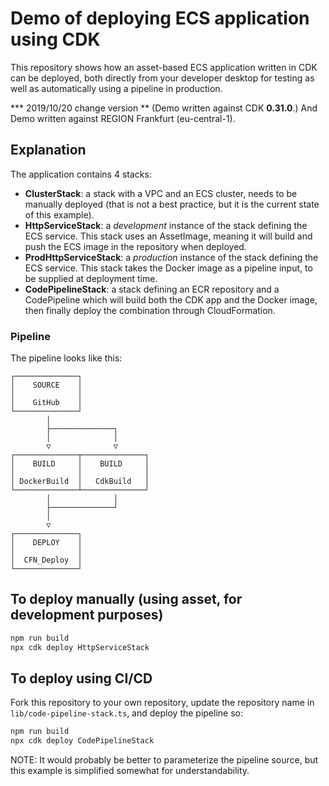 # Demo of deploying ECS application using CDK

This repository shows how an asset-based ECS application written in CDK can be
deployed, both directly from your developer desktop for testing as well as
automatically using a pipeline in production.

*** 2019/10/20 change version **   (Demo written against CDK **0.31.0**.) 
And Demo written against REGION Frankfurt (eu-central-1).

## Explanation

The application contains 4 stacks:

- **ClusterStack**: a stack with a VPC and an ECS cluster, needs to be manually deployed (that is not a best practice, but it is the current state of this example).
- **HttpServiceStack**: a *development* instance of the stack defining the ECS service. This stack uses an AssetImage, meaning it will build and push the ECS image in the repository when deployed.
- **ProdHttpServiceStack**: a *production* instance of the stack defining the ECS service. This stack takes the Docker image as a pipeline input, to be supplied at deployment time.
- **CodePipelineStack**: a stack defining an ECR repository and a CodePipeline which will build both the CDK app and the Docker image, then finally deploy the combination through CloudFormation.

### Pipeline

The pipeline looks like this:

```
┌──────────────┐               
│    SOURCE    │               
│              │               
│    GitHub    │               
└──────────────┘               
        │                      
        ├──────────────┐       
        │              │       
        ▽              ▽       
┌──────────────┬──────────────┐
│    BUILD     │    BUILD     │
│              │              │
│ DockerBuild  │   CdkBuild   │
└──────────────┴──────────────┘
        │              │       
        ├──────────────┘       
        │                      
        ▽                      
┌──────────────┐               
│    DEPLOY    │               
│              │               
│  CFN_Deploy  │               
└──────────────┘               
```

## To deploy manually (using asset, for development purposes)

```ts
npm run build
npx cdk deploy HttpServiceStack
```

## To deploy using CI/CD

Fork this repository to your own repository, update the repository name in
`lib/code-pipeline-stack.ts`, and deploy the pipeline so:

```ts
npm run build
npx cdk deploy CodePipelineStack
```

NOTE: It would probably be better to parameterize the pipeline source, but this example
is simplified somewhat for understandability.
